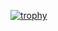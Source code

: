[![trophy](https://github-profile-trophy.vercel.app/?username=ryo-ma)](https://github.com/ryo-ma/github-profile-trophy)


